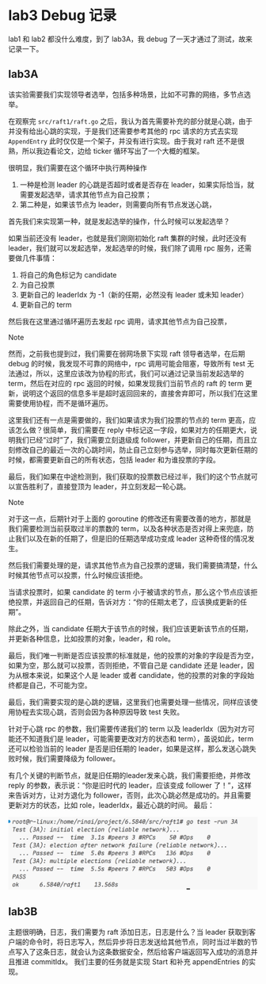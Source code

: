 # lab3 Debug 记录

lab1 和 lab2 都没什么难度，到了 lab3A，我 debug 了一天才通过了测试，故来记录一下。

## lab3A

该实验需要我们实现领导者选举，包括多种场景，比如不可靠的网络，多节点选举。

在观察完 `src/raft1/raft.go` 之后，我认为首先需要补充的部分就是心跳，由于并没有给出心跳的实现，于是我们还需要参考其他的 rpc 请求的方式去实现 `AppendEntry` 此时仅仅是一个架子，并没有进行实现。由于我对 raft 还不是很熟，所以我边看论文，边给 ticker 循环写出了一个大概的框架。

很明显，我们需要在这个循环中执行两种操作

1. 一种是检测 leader 的心跳是否超时或者是否存在 leader，如果实际恰当，就需要发起选举，请求其他节点为自己投票；
2. 第二种是，如果该节点为 leader，则需要向所有节点发送心跳，

首先我们来实现第一种，就是发起选举的操作，什么时候可以发起选举？

如果当前还没有 leader，也就是我们刚刚初始化 raft 集群的时候，此时还没有 leader，我们就可以发起选举，发起选举的时候，我们除了调用 rpc 服务，还需要做几件事情：

1. 将自己的角色标记为 candidate
2. 为自己投票
3. 更新自己的 leaderIdx 为 -1（新的任期，必然没有 leader 或未知 leader）
4. 更新自己的 term

然后我在这里通过循环遍历去发起 rpc 调用，请求其他节点为自己投票，

> [!NOTE]
>
> 然而，之前我也提到过，我们需要在弱网场景下实现 raft 领导者选举，在后期 debug 的时候，我发现不可靠的网络中，rpc 调用可能会阻塞，导致所有 test 无法通过，所以，这里应该改为协程的形式，我们可以通过记录当前发起选举的 term，然后在对应的 rpc 返回的时候，如果发现我们当前节点的 raft 的 term 更新，说明这个返回的信息多半是超时返回回来的，直接舍弃即可，所以我们在这里需要使用协程，而不是循环遍历。

这里我们还有一点是需要做的，我们如果请求为我们投票的节点的 term 更高，应该怎么做？很简单，我们需要在 reply 中标记这一字段，如果对方的任期更大，说明我们已经“过时”了，我们需要立刻退级成 follower，并更新自己的任期，而且立刻修改自己的最近一次的心跳时间，防止自己立刻参与选举，同时每次更新任期的时候，都需要更新自己的所有状态，包括 leader 和为谁投票的字段。

最后，我们如果在中途检测到，我们获取的投票数已经过半，我们的这个节点就可以宣告胜利了，直接登顶为 leader，并立刻发起一轮心跳。

> [!NOTE]
>
> 对于这一点，后期针对于上面的 goroutine 的修改还有需要改善的地方，那就是我们需要检测当前获取过半的票数的 term，以及各种状态是否对得上来兜底，防止我们以及在新的任期了，但是旧的任期选举成功变成 leader 这种奇怪的情况发生。

然后我们需要处理的是，请求其他节点为自己投票的逻辑，我们需要搞清楚，什么时候其他节点可以投票，什么时候应该拒绝。

当请求投票时，如果 candidate 的 term 小于被请求的节点，那么这个节点应该拒绝投票，并返回自己的任期，告诉对方：“你的任期太老了，应该换成更新的任期”。

除此之外，当 candidate 任期大于该节点的时候，我们应该更新该节点的任期，并更新各种信息，比如投票的对象，leader，和 role。

最后，我们唯一判断是否应该投票的标准就是，他的投票的对象的字段是否为空，如果为空，那么就可以投票，否则拒绝，不管自己是 candidate 还是 leader，因为从根本来说，如果这个人是 leader 或者 candidate，他的投票的对象的字段始终都是自己，不可能为空。



最后，我们需要实现的是心跳的逻辑，这里我们也需要处理一些情况，同样应该使用协程去实现心跳，否则会因为各种原因导致 test 失败。

针对于心跳 rpc 的参数，我们需要传递我们的 term 以及 leaderIdx（因为对方可能还不知道我们是 leader，可能需要更改对方的状态和 term），虽说如此，term还可以检验当前的 leader 是否是旧任期的 leader，如果是这样，那么发送心跳失败时候，我们需要降级为 follower。

有几个关键的判断节点，就是旧任期的leader发来心跳，我们需要拒绝，并修改 reply 的参数，表示说：“你是旧时代的 leader，应该变成 follower 了！”，这样来告诉对方，让对方退化为 follower，否则，此次心跳必然是成功的。并且需要更新对方的状态，比如 role，leaderIdx，最近心跳的时间。
最后：

![image-20250828145035485](./assets/image-20250828145035485.png)



## lab3B

主题很明确，日志，我们需要为 raft 添加日志，日志是什么？当 leader 获取到客户端的命令时，将日志写入，然后异步将日志发送给其他节点，同时当过半数的节点写入了这条日志，就会认为这条数据安全，然后给客户端返回写入成功的消息并且推进 commitIdx。
我们主要的任务就是实现 Start 和补充 appendEntries 的实现。